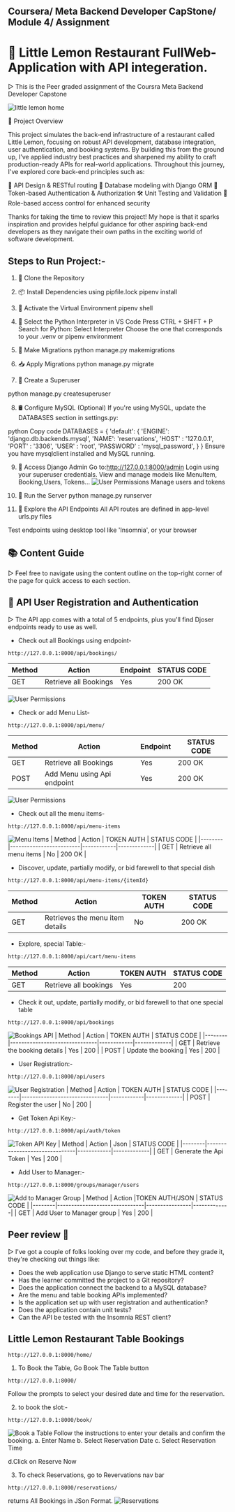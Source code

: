 ## Coursera/ Meta Backend Developer CapStone/ Module 4/ Assignment


# 🍋 Little Lemon Restaurant FullWeb-Application with API integeration.
▷ This is the Peer graded assignment of the Coursra Meta Backend Developer Capstone

![little lemon home](assets/little_lemon_home.jpg)

🚀 Project Overview

This project simulates the back-end infrastructure of a restaurant called Little Lemon, focusing on robust API development, database integration, user authentication, and booking systems.
By building this from the ground up, I’ve applied industry best practices and sharpened my ability to craft production-ready APIs for real-world applications.
Throughout this journey, I've explored core back-end principles such as:

🔧 API Design & RESTful routing
🧩 Database modeling with Django ORM
🔐 Token-based Authentication & Authorization
🛠️ Unit Testing and Validation
🚦 Role-based access control for enhanced security


Thanks for taking the time to review this project! My hope is that it sparks inspiration and provides helpful guidance for other aspiring back-end developers as they navigate their own paths in the exciting world of software development.
## Steps to Run Project:-
1. 🧬 Clone the Repository

2. 📦 Install Dependencies using pipfile.lock
pipenv install

3. 🐚 Activate the Virtual Environment
pipenv shell

4. 🧠 Select the Python Interpreter in VS Code
Press CTRL + SHIFT + P
Search for Python: Select Interpreter
Choose the one that corresponds to your .venv or pipenv environment

5. 🔧 Make Migrations
python manage.py makemigrations

6. 📥 Apply Migrations
python manage.py migrate

7. 👤 Create a Superuser

python manage.py createsuperuser

8. 🛢️ Configure MySQL (Optional)
If you're using MySQL, update the DATABASES section in settings.py:

python
Copy code
DATABASES = {
    'default': {
        'ENGINE': 'django.db.backends.mysql',
        'NAME': 'reservations',
        'HOST' : '127.0.0.1',
        'PORT' : '3306',
        'USER' : 'root',
        'PASSWORD' : 'mysql_password',
    }
}
Ensure you have mysqlclient installed and MySQL running.

9. 🧭 Access Django Admin
Go to:http://127.0.0.1:8000/admin
Login using your superuser credentials.
View and manage models like MenuItem, Booking,Users, Tokens...
![User Permissions](assets/user_permission.jpg)
Manage users and tokens

11. 🚀 Run the Server
python manage.py runserver

12. 🔗 Explore the API Endpoints
All API routes are defined in app-level urls.py files

Test endpoints using desktop tool like 'Insomnia', or your browser

## 📚 Content Guide

▷ Feel free to navigate using the content outline on the top-right corner of the page for quick access to each section.

## 🔄 API User Registration and Authentication

▷ The API app comes with a total of 5 endpoints, plus you'll find Djoser endpoints ready to use as well.


- Check out all Bookings using endpoint-
```
http://127.0.0.1:8000/api/bookings/
```

| Method | Action                  | Endpoint | STATUS CODE |
|--------|-------------------------|----------|-------------|
| GET    | Retrieve all Bookings   | Yes      | 200  OK     |
![User Permissions](assets/bookings.jpg)
- Check or add Menu List-
```
http://127.0.0.1:8000/api/menu/
```

| Method | Action                      | Endpoint | STATUS CODE |
|--------|-----------------------------|----------|-------------|
| GET    | Retrieve all Bookings       | Yes      | 200  OK     |
| POST   | Add Menu using Api endpoint | Yes      | 200  OK     |
![User Permissions](assets/menu.jpg)
- Check out all the menu items-
```
http://127.0.0.1:8000/api/menu-items
```
![Menu Items](assets/menu_items.jpg)
| Method | Action                  | TOKEN AUTH | STATUS CODE |
|--------|-------------------------|------------|-------------|
| GET    | Retrieve all menu items | No         | 200  OK     |


- Discover, update, partially modify, or bid farewell to that special dish
```
http://127.0.0.1:8000/api/menu-items/{itemId}
```

| Method | Action                           | TOKEN AUTH | STATUS CODE |
|--------|----------------------------------|------------|-------------|
| GET    | Retrieves the menu item details  | No         | 200  OK     |


- Explore, special Table:-
```
http://127.0.0.1:8000/api/cart/menu-items
```

| Method | Action                 | TOKEN AUTH | STATUS CODE |
|--------|------------------------|------------|-------------|
| GET    | Retrieve all bookings  | Yes        | 200         |


- Check it out, update, partially modify, or bid farewell to that one special table
```
http://127.0.0.1:8000/api/bookings
```
![Bookings API](assets/api_bookings.jpg)
| Method | Action                        | TOKEN AUTH | STATUS CODE |
|--------|-------------------------------|------------|-------------|
| GET    | Retrieve the booking details  | Yes        | 200         |
| POST   | Update the booking            | Yes        | 200         |


- User Registration:-
```
http://127.0.0.1:8000/api/users
```
![User Registration](assets/user_registration.jpg)
| Method | Action                        | TOKEN AUTH | STATUS CODE |
|--------|-------------------------------|------------|-------------|
| POST   | Register the user             |    No      | 200         |

- Get Token Api Key:-
```
http://127.0.0.1:8000/api/auth/token
```
![Token API Key](assets/token_api_key.jpg)
| Method | Action                        |    Json    | STATUS CODE |
|--------|-------------------------------|------------|-------------|
| GET    | Generate the Api Token        |    Yes     | 200         |

- Add User to Manager:-
```
http://127.0.0.1:8000/groups/manager/users
```
![Add to Manager Group](assets/add_to_manager_group.jpg)
| Method | Action                        |TOKEN AUTH/JSON | STATUS CODE |
|--------|-------------------------------|----------------|-------------|
| GET    | Add User to Manager group     |    Yes         | 200         |




## Peer review 🧐

▷ I've got a couple of folks looking over my code, and before they grade it, they're checking out things like:

- Does the web application use Django to serve static HTML content?
- Has the learner committed the project to a Git repository?
- Does the application connect the backend to a MySQL database?
- Are the menu and table booking APIs implemented?
- Is the application set up with user registration and authentication?
- Does the application contain unit tests?
- Can the API be tested with the Insomnia REST client?



## Little Lemon Restaurant Table Bookings
```
http://127.0.0.1:8000/home/
```

1. To Book the Table, Go Book The Table button
```
http://127.0.0.1:8000/
```

Follow the prompts to select your desired date and time for the reservation.

2. to book the slot:-
```
http://127.0.0.1:8000/book/
```
![Book a Table](assets/book.jpg)
Follow the instructions to enter your details and confirm the booking.
a. Enter Name
b. Select Reservation Date
c. Select Reservation Time

d.Click on Reserve Now


3. To check Reservations, go to Revervations nav bar
```
http://127.0.0.1:8000/reservations/
```
returns All Bookings in JSon Format.
![Reservations](assets/reservations.jpg)
